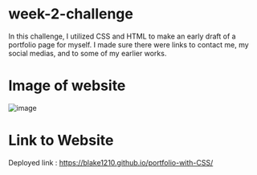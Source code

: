 # week-2-challenge

In this challenge, I utilized CSS and HTML to make an early draft of a portfolio page for myself. I made sure there were links to contact me, my social medias, and to some of my earlier works.

# Image of website
![image](https://user-images.githubusercontent.com/108911520/208752516-96d359ab-276d-439f-9ddf-cd765e77fe27.png)

# Link to Website
Deployed link : https://blake1210.github.io/portfolio-with-CSS/
